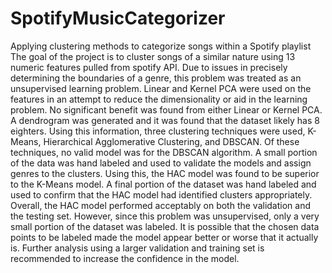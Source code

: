 # SpotifyMusicCategorizer
Applying clustering methods to categorize songs within a Spotify playlist
The goal of the project is to cluster songs of a similar nature using 13 numeric features pulled from spotify API. Due to issues in precisely determining the boundaries of a genre, this problem was treated as an unsupervised learning problem. Linear and Kernel PCA were used on the features in an attempt to reduce the dimensionality or aid in the learning problem. No significant benefit was found from either Linear or Kernel PCA. A dendrogram was generated and it was found that the dataset likely has 8 eighters. Using this information,  three clustering techniques were used, K-Means, Hierarchical Agglomerative Clustering, and DBSCAN. Of these techniques, no valid model was for the DBSCAN algorithm. A small portion of the data was hand labeled and used to validate the models and assign genres to the clusters. Using this, the HAC model was found to be superior to the K-Means model.  A final portion of the dataset was hand labeled and used to confirm that the HAC model had identified clusters appropriately. Overall, the HAC model performed acceptably on both the validation and the testing set. However, since this problem was unsupervised, only a very small portion of the dataset was labeled. It is possible that the chosen data points to be labeled made the model appear better or worse that it actually is. Further analysis using a larger validation and training set is recommended to increase the confidence in the model. 

